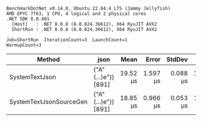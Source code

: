 ```

BenchmarkDotNet v0.14.0, Ubuntu 22.04.4 LTS (Jammy Jellyfish)
AMD EPYC 7763, 1 CPU, 4 logical and 2 physical cores
.NET SDK 8.0.401
  [Host]   : .NET 8.0.8 (8.0.824.36612), X64 RyuJIT AVX2
  ShortRun : .NET 8.0.8 (8.0.824.36612), X64 RyuJIT AVX2

Job=ShortRun  IterationCount=3  LaunchCount=1  
WarmupCount=3  

```
| Method                  | json                | Mean     | Error    | StdDev   | Min      | Max      | Gen0   | Allocated |
|------------------------ |-------------------- |---------:|---------:|---------:|---------:|---------:|-------:|----------:|
| SystemTextJson          | {&quot;A&quot;(...)e&quot;}} [891] | 19.52 μs | 1.597 μs | 0.088 μs | 19.47 μs | 19.63 μs | 0.0305 |   3.19 KB |
| SystemTextJsonSourceGen | {&quot;A&quot;(...)e&quot;}} [891] | 18.85 μs | 0.966 μs | 0.053 μs | 18.80 μs | 18.90 μs | 0.0305 |   3.19 KB |
